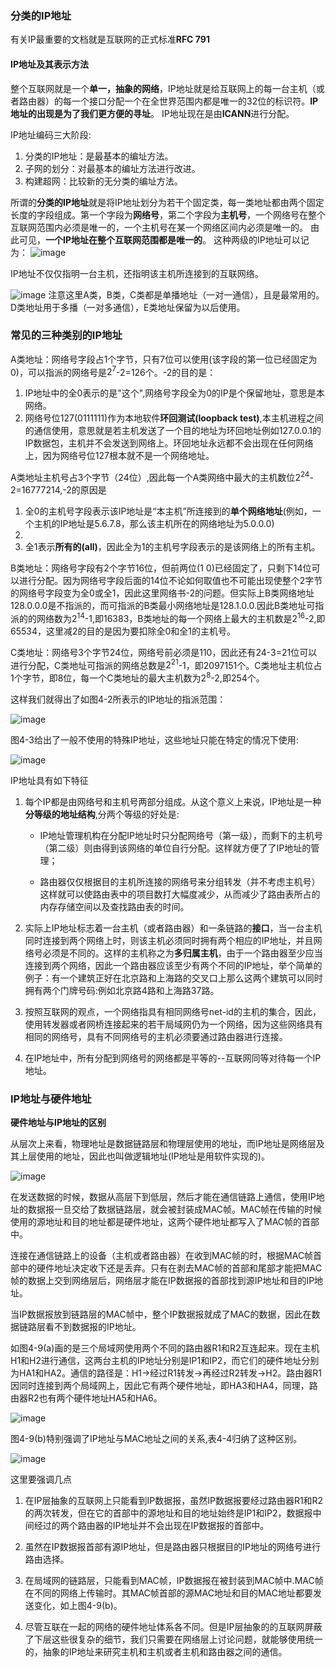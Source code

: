 ### 分类的IP地址

有关IP最重要的文档就是互联网的正式标准**RFC 791**

#### IP地址及其表示方法

整个互联网就是一个**单一，抽象的网络**，IP地址就是给互联网上的每一台主机（或者路由器）的每一个接口分配一个在全世界范围内都是唯一的32位的标识符。**IP地址的出现是为了我们更方便的寻址**。 IP地址现在是由**ICANN**进行分配。

IP地址编码三大阶段:

1. 分类的IP地址：是最基本的编址方法。
2. 子网的划分：对最基本的编址方法进行改进。
3. 构建超网：比较新的无分类的编址方法。

所谓的**分类的IP地址**就是将IP地址划分为若干个固定类，每一类地址都由两个固定长度的字段组成。第一个字段为**网络号**，第二个字段为**主机号**，一个网络号在整个互联网范围内必须是唯一的，一个主机号在某一个网络区间内必须是唯一的。
由此可见，**一个IP地址在整个互联网范围都是唯一的**。
这种两级的IP地址可以记为：
![image](https://img2020.cnblogs.com/blog/2361214/202108/2361214-20210804214043943-1882429441.png)


 IP地址不仅仅指明一台主机，还指明该主机所连接到的互联网络。

![image](https://img2020.cnblogs.com/blog/2361214/202108/2361214-20210804214100366-226109447.png)
注意这里A类，B类，C类都是单播地址（一对一通信），且是最常用的。D类地址用于多播（一对多通信），E类地址保留为以后使用。

### 常见的三种类别的IP地址

A类地址：网络号字段占1个字节，只有7位可以使用(该字段的第一位已经固定为0)，可以指派的网络号是$2^7$-2=126个。-2的目的是：
1. IP地址中的全0表示的是"这个",网络号字段全为0的IP是个保留地址，意思是本网络。
2. 网络号位127(0111111)作为本地软件**环回测试(loopback test)**,本主机进程之间的通信使用，意思就是若主机发送了一个目的地址为环回地址例如127.0.0.1的IP数据包，主机并不会发送到网络上。环回地址永远都不会出现在任何网络上，因为网络号位127根本就不是一个网络地址。

A类地址主机号占3个字节（24位）,因此每一个A类网络中最大的主机数位$2^24$-2=16777214,-2的原因是

1. 全0的主机号字段表示该IP地址是“本主机”所连接到的**单个网络地址**(例如，一个主机的IP地址是5.6.7.8，那么该主机所在的网络地址为5.0.0.0)
2. 
3. 全1表示**所有的(all)**，因此全为1的主机号字段表示的是该网络上的所有主机。

B类地址：网络号字段有2个字节16位，但前两位(1 0)已经固定了，只剩下14位可以进行分配。因为网络号字段后面的14位不论如何取值也不可能出现使整个2字节的网络号字段变为全0或全1，因此这里网络书-2的问题。但实际上B类网络地址128.0.0.0是不指派的，而可指派的B类最小网络地址是128.1.0.0.因此B类地址可指派的的网络数为$2^14$-1,即16383，B类地址的每一个网络上最大的主机数是$2^16$-2,即65534，这里减2的目的是因为要扣除全0和全1的主机号。

 C类地址：网络号3个字节24位，网络号前必须是110，因此还有24-3=21位可以进行分配，C类地址可指派的网络总数是$2^21$-1，即2097151个。C类地址主机位占1个字节，即8位，每一个C类地址的最大主机数为$2^8$-2,即254个。

 这样我们就得出了如图4-2所表示的IP地址的指派范围：   
 
 ![image](https://img2020.cnblogs.com/blog/2361214/202108/2361214-20210804214117222-455412295.png)

图4-3给出了一般不使用的特殊IP地址，这些地址只能在特定的情况下使用:

![image](https://img2020.cnblogs.com/blog/2361214/202108/2361214-20210804214129896-775494042.png)

IP地址具有如下特征

1. 每个IP都是由网络号和主机号两部分组成。从这个意义上来说，IP地址是一种**分等级的地址结构**,分两个等级的好处是:
   
   * IP地址管理机构在分配IP地址时只分配网络号（第一级），而剩下的主机号（第二级）则由得到该网络的单位自行分配。这样就方便了了IP地址的管理；

   * 路由器仅仅根据目的主机所连接的网络号来分组转发（并不考虑主机号）这样就可以使路由表中的项目数打大幅度减少，从而减少了路由表所占的内存存储空间以及查找路由表的时间。

2. 实际上IP地址标志着一台主机（或者路由器）和一条链路的**接口**，当一台主机同时连接到两个网络上时，则该主机必须同时拥有两个相应的IP地址，并且网络号必须是不同的。这样的主机称之为**多归属主机**，由于一个路由器至少应当连接到两个网络，因此一个路由器应该至少有两个不同的IP地址，举个简单的例子：有一个建筑正好在北京路和上海路的交叉口上那么这两个建筑可以同时拥有两个门牌号码:例如北京路4路和上海路37路。

3. 按照互联网的观点，一个网络指具有相同网络号net-id的主机的集合，因此，使用转发器或者网桥连接起来的若干局域网仍为一个网络，因为这些网络具有相同的网络号，具有不同网络号的主机必须要通过路由器进行连接。

4. 在IP地址中，所有分配到网络号的网络都是平等的--互联网同等对待每一个IP地址。

### IP地址与硬件地址

**硬件地址与IP地址的区别**

从层次上来看，物理地址是数据链路层和物理层使用的地址，而IP地址是网络层及其上层使用的地址，因此也叫做逻辑地址(IP地址是用软件实现的)。

![image](https://img2020.cnblogs.com/blog/2361214/202108/2361214-20210804214146524-2124806601.png)

在发送数据的时候，数据从高层下到低层，然后才能在通信链路上通信，使用IP地址的数据报一旦交给了数据链路层，就会被封装成MAC帧。MAC帧在传输的时候使用的源地址和目的地址都是硬件地址，这两个硬件地址都写入了MAC帧的首部中。

连接在通信链路上的设备（主机或者路由器）在收到MAC帧的时，根据MAC帧首部中的硬件地址决定收下还是丢弃。只有在剥去MAC帧的首部和尾部才能把MAC帧的数据上交到网络层后，网络层才能在IP数据报的首部找到源IP地址和目的IP地址。

当IP数据报放到链路层的MAC帧中，整个IP数据报就成了MAC的数据，因此在数据链路层看不到数据报的IP地址。

如图4-9(a)画的是三个局域网使用两个不同的路由器R1和R2互连起来。现在主机H1和H2进行通信，这两台主机的IP地址分别是IP1和IP2，而它们的硬件地址分别为HA1和HA2。通信的路径是：H1->经过R1转发->再经过R2转发->H2。路由器R1因同时连接到两个局域网上，因此它有两个硬件地址，即HA3和HA4，同理，路由器R2也有两个硬件地址HA5和HA6。

![image](https://img2020.cnblogs.com/blog/2361214/202108/2361214-20210804214208952-17869494.png)

图4-9(b)特别强调了IP地址与MAC地址之间的关系,表4-4归纳了这种区别。

![image](https://img2020.cnblogs.com/blog/2361214/202108/2361214-20210804214224596-920892825.png)

这里要强调几点

1. 在IP层抽象的互联网上只能看到IP数据报，虽然IP数据报要经过路由器R1和R2的两次转发，但在它的首部中的源地址和目的地址始终是IP1和IP2，数据报中间经过的两个路由器的IP地址并不会出现在IP数据报的首部中。

2. 虽然在IP数据报首部有源IP地址，但是路由器只根据目的IP地址的网络号进行路由选择。

3. 在局域网的链路层，只能看到MAC帧，IP数据报在被封装到MAC帧中.MAC帧在不同的网络上传输时。其MAC帧首部的源MAC地址和目的MAC地址都要发送变化，如上图4-9(b)。

4. 尽管互联在一起的网络的硬件地址体系各不同。但是IP层抽象的的互联网屏蔽了下层这些很复杂的细节，我们只需要在网络层上讨论问题，就能够使用统一的，抽象的IP地址来研究主机和主机或者主机和路由器之间的通信。
